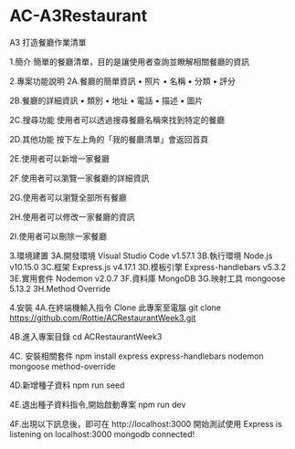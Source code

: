 # AC-A3Restaurant
A3 打造餐廳作業清單

1.簡介
簡單的餐廳清單，目的是讓使用者查詢並瞭解相關餐廳的資訊

2.專案功能說明
2A.餐廳的簡單資訊
•	照片
•	名稱
•	分類
•	評分

2B.餐廳的詳細資訊
•	類別
•	地址
•	電話
•	描述
•	圖片

2C.搜尋功能
使用者可以透過搜尋餐廳名稱來找到特定的餐廳


2D.其他功能
按下左上角的「我的餐廳清單」會返回首頁

2E.使用者可以新增一家餐廳

2F.使用者可以瀏覽一家餐廳的詳細資訊

2G.使用者可以瀏覽全部所有餐廳

2H.使用者可以修改一家餐廳的資訊

2I.使用者可以刪除一家餐廳

3.環境建置
3A.開發環境 Visual Studio Code v1.57.1
3B.執行環境 Node.js v10.15.0
3C.框架 Express.js v4.17.1
3D.模板引擎 Express-handlebars v5.3.2
3E.實用套件 Nodemon v2.0.7
3F.資料庫   MongoDB
3G.映射工具 mongoose 5.13.2 
3H.Method Override

4.安裝
4A.在終端機輸入指令 Clone 此專案至電腦
git clone https://github.com/Rottie/ACRestaurantWeek3.git

4B.進入專案目錄
cd ACRestaurantWeek3


4C.	安裝相關套件
npm install express express-handlebars nodemon mongoose method-override

4D.新增種子資料
npm run seed


4E.退出種子資料指令,開始啟動專案
npm run dev

4F.出現以下訊息後，即可在 http://localhost:3000 開始測試使用
Express is listening on localhost:3000
mongodb connected!
